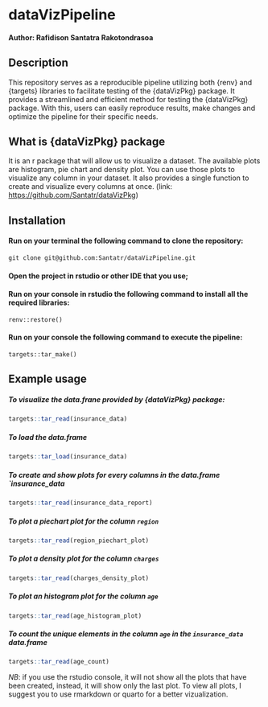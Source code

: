# dataVizPipeline

#### Author: Rafidison Santatra Rakotondrasoa

## Description

This repository serves as a reproducible pipeline utilizing both {renv} and {targets} libraries to facilitate testing of the {dataVizPkg} package.
It provides a streamlined and efficient method for testing the {dataVizPkg} package.
With this, users can easily reproduce results, make changes and optimize the pipeline for their specific needs.


## What is {dataVizPkg} package

It is an r package that will allow us to visualize a dataset. The available plots are histogram, pie chart and density plot. You can use those plots to visualize any column in your dataset. It also provides a single function to create and visualize every columns at once. (link: https://github.com/Santatr/dataVizPkg)


## Installation

#### Run on your terminal the following command to clone the repository:
```git clone git@github.com:Santatr/dataVizPipeline.git```

#### Open the project in rstudio or other IDE that you use;

#### Run on your console in rstudio the following command to install all the required libraries:
```renv::restore()```

#### Run on your console the following command to execute the pipeline:
```targets::tar_make()```



## Example usage

##### To visualize the data.frane provided by {dataVizPkg} package:
```r
targets::tar_read(insurance_data)
```

##### To load the data.frame 
```r
targets::tar_load(insurance_data)
```

##### To create and show plots for every columns in the data.frame `insurance_data
```r
targets::tar_read(insurance_data_report)
```

##### To plot a piechart plot for the column `region`
```r
targets::tar_read(region_piechart_plot)
```

##### To plot a density plot for the column `charges`
```r
targets::tar_read(charges_density_plot)
```

##### To plot an histogram plot for the column `age`
```r
targets::tar_read(age_histogram_plot)
```

##### To count the unique elements in the column `age` in the `insurance_data` data.frame
```r
targets::tar_read(age_count)
```

*NB*: if you use the rstudio console, it will not show all the plots that have been created, instead, it will show only the last plot. To view all plots, I suggest you to use rmarkdown or quarto for a better vizualization.
